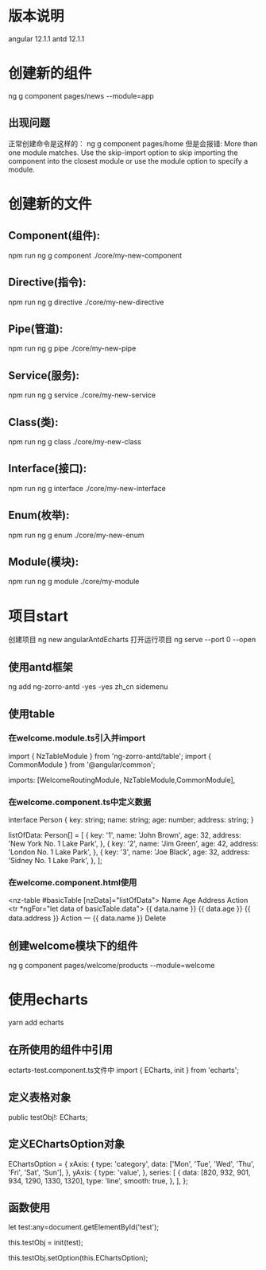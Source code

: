 # 版本说明
angular   12.1.1
antd      12.1.1
# 创建新的组件
ng g component  pages/news --module=app
## 出现问题
正常创建命令是这样的：
ng g component  pages/home
但是会报错:
More than one module matches. Use the skip-import option to skip importing the component into the closest module or use the module option to specify a module.

# 创建新的文件
## Component(组件): 
npm run ng g component ./core/my-new-component
## Directive(指令): 
npm run ng g directive ./core/my-new-directive
## Pipe(管道): 
npm run ng g pipe ./core/my-new-pipe
## Service(服务): 
npm run ng g service ./core/my-new-service
## Class(类): 
npm run ng g class ./core/my-new-class
## Interface(接口): 
npm run ng g interface ./core/my-new-interface
## Enum(枚举): 
npm run ng g enum ./core/my-new-enum
## Module(模块): 
npm run ng g module ./core/my-module

# 项目start
创建项目
ng new angularAntdEcharts 
打开运行项目
ng serve --port 0 --open 
## 使用antd框架
ng add ng-zorro-antd
    -yes
    -yes
    zh_cn
    sidemenu
## 使用table
### 在welcome.module.ts引入并import
import { NzTableModule } from 'ng-zorro-antd/table';
import { CommonModule } from '@angular/common';

imports: [WelcomeRoutingModule, NzTableModule,CommonModule],

### 在welcome.component.ts中定义数据
interface Person {
  key: string;
  name: string;
  age: number;
  address: string;
}

listOfData: Person[] = [
    {
      key: '1',
      name: 'John Brown',
      age: 32,
      address: 'New York No. 1 Lake Park',
    },
    {
      key: '2',
      name: 'Jim Green',
      age: 42,
      address: 'London No. 1 Lake Park',
    },
    {
      key: '3',
      name: 'Joe Black',
      age: 32,
      address: 'Sidney No. 1 Lake Park',
    },
];

### 在welcome.component.html使用
<nz-table #basicTable [nzData]="listOfData">
    <thead>
    <tr>
        <th>Name</th>
        <th>Age</th>
        <th>Address</th>
        <th>Action</th>
    </tr>
    </thead>
    <tbody>
    <tr *ngFor="let data of basicTable.data">
        <td>{{ data.name }}</td>
        <td>{{ data.age }}</td>
        <td>{{ data.address }}</td>
        <td>
        <a>Action 一 {{ data.name }}</a>
        <a>Delete</a>
        </td>
    </tr>
    </tbody>
</nz-table>

## 创建welcome模块下的组件
ng g component pages/welcome/products --module=welcome

# 使用echarts
yarn add echarts
## 在所使用的组件中引用
ectarts-test.component.ts文件中
import { ECharts, init } from 'echarts';

## 定义表格对象
public testObj!: ECharts;

## 定义EChartsOption对象
EChartsOption = {
    xAxis: {
      type: 'category',
      data: ['Mon', 'Tue', 'Wed', 'Thu', 'Fri', 'Sat', 'Sun'],
    },
    yAxis: {
      type: 'value',
    },
    series: [
      {
        data: [820, 932, 901, 934, 1290, 1330, 1320],
        type: 'line',
        smooth: true,
      },
    ],
};

## 函数使用
<!-- 获取元素 -->
let test:any=document.getElementById('test');    
<!-- 初始化表格对象 -->
this.testObj = init(test);
<!-- 设置表格数据信息 -->
this.testObj.setOption(this.EChartsOption);